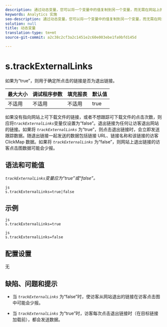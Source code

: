 ```yaml
---
description: 通过动态变量，您可以将一个变量中的值复制到另一个变量，而无需在网站上的图像请求中多次键入完整的值。
keywords: Analytics 实施
seo-description: 通过动态变量，您可以将一个变量中的值复制到另一个变量，而无需在网站上的图像请求中多次键入完整的值。
solution: null
title: 动态变量
translation-type: tm+mt
source-git-commit: a2c38c2cf3a2c1451e2c60e003ebe1fa9bfd145d

---
```



# s.trackExternalLinks

如果为“true”，则用于确定所点击的链接是否为退出链接。

| 最大大小 | 调试程序参数 | 填充报表 | 默认值 |
|---|---|---|---|
| 不适用 | 不适用 | 不适用 | true |

如果没有指向网站上可下载文件的链接，或者不想跟踪可下载文件的点击次数，则应将&#x200B;*`trackExternalLinks`*&#x200B;变量仅设置为“false”。退出链接为任何让访客退出网站的链接。如果将 *`trackExternalLinks`* 为“true”，则点击退出链接时，会立即发送跟踪数据。随退出链接一起发送的数据包括链接 URL、链接名称和该链接的访客 ClickMap 数据。如果将 *`trackExternalLinks`* 为“false”，则网站上退出链接的访客点击图数据可能会少报。

## 语法和可能值

*`trackExternalLinks`变量应为“true”或“false”。*

```
js
s.trackExternalLinks=true|false
```

## 示例

```
js
s.trackExternalLinks=true 
```

```
js
s.trackExternalLinks=false
```

## 配置设置

无

## 缺陷、问题和提示

* 当 *`trackExternalLinks`* 为“false”时，使访客从网站退出的链接在访客点击图中可能会少报。

* 当 *`trackExternalLinks`* 为“true”时，访客每次点击退出链接时（在目标链接加载前），都会发送数据。
